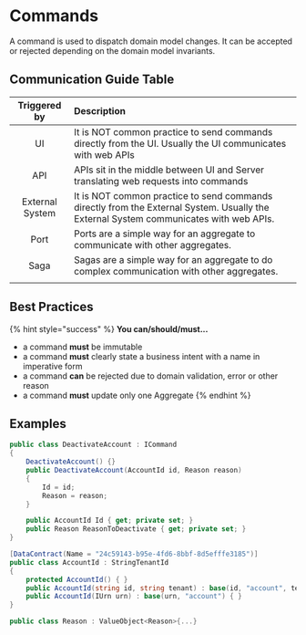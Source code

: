 # Commands

A command is used to dispatch domain model changes. It can be accepted or rejected depending on the domain model invariants.

## Communication Guide Table

| Triggered by | Description |
| :---: | :--- |
| UI | It is NOT common practice to send commands directly from the UI. Usually the UI communicates with web APIs |
| API | APIs sit in the middle between UI and Server translating web requests into commands |
| External System | It is NOT common practice to send commands directly from the External System. Usually the External System communicates with web APIs. |
| Port | Ports are a simple way for an aggregate to communicate with other aggregates. |
| Saga | Sagas are a simple way for an aggregate to do complex communication with other aggregates. |
|  |  |

## Best Practices

{% hint style="success" %}
**You can/should/must...**

* a command **must** be immutable
* a command **must** clearly state a business intent with a name in imperative form
* a command **can** be rejected due to domain validation, error or other reason
* a command **must** update only one Aggregate
{% endhint %}

## Examples

```csharp
public class DeactivateAccount : ICommand
{
    DeactivateAccount() {}
    public DeactivateAccount(AccountId id, Reason reason)
    {
        Id = id;
        Reason = reason;
    }

    public AccountId Id { get; private set; }
    public Reason ReasonToDeactivate { get; private set; }
}

[DataContract(Name = "24c59143-b95e-4fd6-8bbf-8d5efffe3185")]
public class AccountId : StringTenantId
{
    protected AccountId() { }
    public AccountId(string id, string tenant) : base(id, "account", tenant) { }
    public AccountId(IUrn urn) : base(urn, "account") { }
}

public class Reason : ValueObject<Reason>{...}
```



